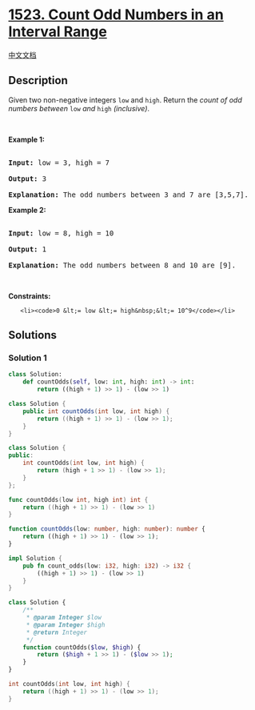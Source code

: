 # [1523. Count Odd Numbers in an Interval Range](https://leetcode.com/problems/count-odd-numbers-in-an-interval-range)

[中文文档](./solution/1500-1599/1523.Count%20Odd%20Numbers%20in%20an%20Interval%20Range/README.md)

<!-- tags:Math -->

## Description

<p>Given two non-negative integers <code>low</code> and <code><font face="monospace">high</font></code>. Return the <em>count of odd numbers between </em><code>low</code><em> and </em><code><font face="monospace">high</font></code><em>&nbsp;(inclusive)</em>.</p>

<p>&nbsp;</p>

<p><strong class="example">Example 1:</strong></p>

<pre>

<strong>Input:</strong> low = 3, high = 7

<strong>Output:</strong> 3

<b>Explanation: </b>The odd numbers between 3 and 7 are [3,5,7].</pre>

<p><strong class="example">Example 2:</strong></p>

<pre>

<strong>Input:</strong> low = 8, high = 10

<strong>Output:</strong> 1

<b>Explanation: </b>The odd numbers between 8 and 10 are [9].</pre>

<p>&nbsp;</p>

<p><strong>Constraints:</strong></p>

<ul>

    <li><code>0 &lt;= low &lt;= high&nbsp;&lt;= 10^9</code></li>

</ul>

## Solutions

### Solution 1

<!-- tabs:start -->

```python
class Solution:
    def countOdds(self, low: int, high: int) -> int:
        return ((high + 1) >> 1) - (low >> 1)
```

```java
class Solution {
    public int countOdds(int low, int high) {
        return ((high + 1) >> 1) - (low >> 1);
    }
}
```

```cpp
class Solution {
public:
    int countOdds(int low, int high) {
        return (high + 1 >> 1) - (low >> 1);
    }
};
```

```go
func countOdds(low int, high int) int {
	return ((high + 1) >> 1) - (low >> 1)
}
```

```ts
function countOdds(low: number, high: number): number {
    return ((high + 1) >> 1) - (low >> 1);
}
```

```rust
impl Solution {
    pub fn count_odds(low: i32, high: i32) -> i32 {
        ((high + 1) >> 1) - (low >> 1)
    }
}
```

```php
class Solution {
    /**
     * @param Integer $low
     * @param Integer $high
     * @return Integer
     */
    function countOdds($low, $high) {
        return ($high + 1 >> 1) - ($low >> 1);
    }
}
```

```c
int countOdds(int low, int high) {
    return ((high + 1) >> 1) - (low >> 1);
}
```

<!-- tabs:end -->

<!-- end -->
